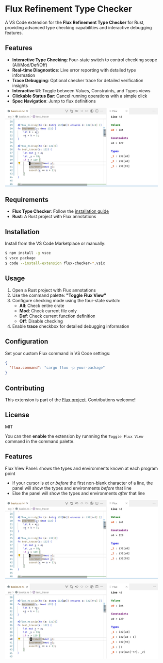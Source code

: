 # Flux Refinement Type Checker

A VS Code extension for the **Flux Refinement Type Checker** for Rust, providing advanced type checking capabilities and interactive debugging features.

## Features

- **Interactive Type Checking**: Four-state switch to control checking scope (All/Mod/Def/Off)
- **Real-time Diagnostics**: Live error reporting with detailed type information
- **Trace Debugging**: Optional checker trace for detailed verification insights
- **Interactive UI**: Toggle between Values, Constraints, and Types views
- **Clickable Status Bar**: Cancel running operations with a simple click
- **Spec Navigation**: Jump to flux definitions

![Flux Extension Demo](static/flux_view_start.jpg)

## Requirements

- **Flux Type Checker**: Follow the [installation guide](https://flux-rs.github.io/flux/guide/install.html)
- **Rust**: A Rust project with Flux annotations

## Installation

Install from the VS Code Marketplace or manually:

```bash
$ npm install -g vsce
$ vsce package
$ code --install-extension flux-checker-*.vsix
```

## Usage

1. Open a Rust project with Flux annotations
2. Use the command palette: **"Toggle Flux View"**
3. Configure checking mode using the four-state switch:
   - **All**: Check entire crate
   - **Mod**: Check current file only
   - **Def**: Check current function definition
   - **Off**: Disable checking
4. Enable **trace** checkbox for detailed debugging information

## Configuration

Set your custom Flux command in VS Code settings:

```json
{
  "flux.command": "cargo flux -p your-package"
}
```

## Contributing

This extension is part of the [Flux project](https://github.com/flux-rs/flux). Contributions welcome!

## License

MIT

You can then **enable** the extension by runnning the `Toggle Flux View` command in the command palette.

## Features

Flux View Panel: shows the types and environments known at each program point

- If your cursor is _at or before_ the first non-blank character of a line, the panel will show the types and environments _before_ that line
- Else the panel will show the types and environments _after_ that line

![Before Statement](static/flux_view_start.jpg)

![After Statement](static/flux_view_end.jpg)

